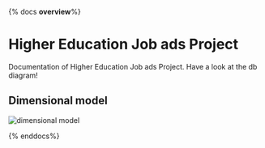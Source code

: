 {% docs __overview__%}

# Higher Education Job ads Project

Documentation of Higher Education Job ads Project. Have a look at the db diagram!

## Dimensional model

![dimensional model](assets/he_job_ads_dimension_model.png)

{% enddocs%}